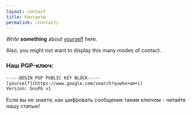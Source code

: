 ```yaml
---
layout: contact
title: Контакты
permalink: /contact/
---
```


_Write_ **something** about [yourself](https://www.google.com/search?q=who+am+i) here.

Also, you might not want to display this many modes of contact.

### Наш PGP-ключ:
```html
-----BEGIN PGP PUBLIC KEY BLOCK-----
[yourself](https://www.google.com/search?q=who+am+i)
Version: GnuPG v1
```

Если вы не знаете, как шифровать сообщение таким ключом - читайте нашу статью!
